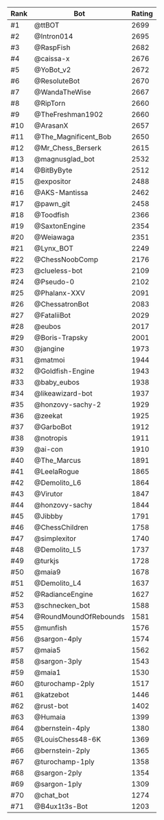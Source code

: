 Rank|Bot|Rating
---|---|---
#1|@ttBOT|2699
#2|@Intron014|2695
#3|@RaspFish|2682
#4|@caissa-x|2676
#5|@YoBot_v2|2672
#6|@ResoluteBot|2670
#7|@WandaTheWise|2667
#8|@RipTorn|2660
#9|@TheFreshman1902|2660
#10|@ArasanX|2657
#11|@The_Magnificent_Bob|2650
#12|@Mr_Chess_Berserk|2615
#13|@magnusglad_bot|2532
#14|@BitByByte|2512
#15|@expositor|2488
#16|@AKS-Mantissa|2462
#17|@pawn_git|2458
#18|@Toodfish|2366
#19|@SaxtonEngine|2354
#20|@Weiawaga|2351
#21|@Lynx_BOT|2249
#22|@ChessNoobComp|2176
#23|@clueless-bot|2109
#24|@Pseudo-0|2102
#25|@Phalanx-XXV|2091
#26|@ChessatronBot|2083
#27|@FataliiBot|2029
#28|@eubos|2017
#29|@Boris-Trapsky|2001
#30|@jangine|1973
#31|@matmoi|1944
#32|@Goldfish-Engine|1943
#33|@baby_eubos|1938
#34|@likeawizard-bot|1937
#35|@honzovy-sachy-2|1929
#36|@zeekat|1925
#37|@GarboBot|1912
#38|@notropis|1911
#39|@ai-con|1910
#40|@The_Marcus|1891
#41|@LeelaRogue|1865
#42|@Demolito_L6|1864
#43|@Virutor|1847
#44|@honzovy-sachy|1844
#45|@Jibbby|1791
#46|@ChessChildren|1758
#47|@simplexitor|1740
#48|@Demolito_L5|1737
#49|@turkjs|1728
#50|@maia9|1678
#51|@Demolito_L4|1637
#52|@RadianceEngine|1627
#53|@schnecken_bot|1588
#54|@RoundMoundOfRebounds|1581
#55|@munfish|1576
#56|@sargon-4ply|1574
#57|@maia5|1562
#58|@sargon-3ply|1543
#59|@maia1|1530
#60|@turochamp-2ply|1517
#61|@katzebot|1446
#62|@rust-bot|1402
#63|@Humaia|1399
#64|@bernstein-4ply|1380
#65|@LouisChess48-6K|1369
#66|@bernstein-2ply|1365
#67|@turochamp-1ply|1358
#68|@sargon-2ply|1354
#69|@sargon-1ply|1309
#70|@chat_bot|1274
#71|@B4ux1t3s-Bot|1203
